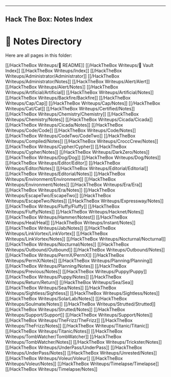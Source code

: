 
---
Hack The Box: Notes Index
---

# 📂 Notes Directory

Here are all pages in this folder:

[[/HackTheBox Writeups/🧭 README]]
[[/HackTheBox Writeups/🏦 Vault Index]]
[[/HackTheBox Writeups/Index]]
[[/HackTheBox Writeups/Administrator/Administrator]]
[[/HackTheBox Writeups/Administrator/Notes]]
[[/HackTheBox Writeups/Alert/Alert]]
[[/HackTheBox Writeups/Alert/Notes]]
[[/HackTheBox Writeups/Artificial/Artificial]]
[[/HackTheBox Writeups/Artificial/Notes]]
[[/HackTheBox Writeups/Backfire/Backfire]]
[[/HackTheBox Writeups/Cap/Cap]]
[[/HackTheBox Writeups/Cap/Notes]]
[[/HackTheBox Writeups/Cat/Cat]]
[[/HackTheBox Writeups/Certified/Notes]]
[[/HackTheBox Writeups/Chemistry/Chemistry]]
[[/HackTheBox Writeups/Chemistry/Notes]]
[[/HackTheBox Writeups/Cicada/Cicada]]
[[/HackTheBox Writeups/Cicada/Notes]]
[[/HackTheBox Writeups/Code/Code]]
[[/HackTheBox Writeups/Code/Notes]]
[[/HackTheBox Writeups/CodeTwo/CodeTwo]]
[[/HackTheBox Writeups/Compiled/Notes]]
[[/HackTheBox Writeups/CroccCrew/Notes]]
[[/HackTheBox Writeups/Cypher/Cypher]]
[[/HackTheBox Writeups/Cypher/Notes]]
[[/HackTheBox Writeups/DarkZero/Notes]]
[[/HackTheBox Writeups/Dog/Dog]]
[[/HackTheBox Writeups/Dog/Notes]]
[[/HackTheBox Writeups/Editor/Editor]]
[[/HackTheBox Writeups/Editor/Notes]]
[[/HackTheBox Writeups/Editorial/Editorial]]
[[/HackTheBox Writeups/Editorial/Notes]]
[[/HackTheBox Writeups/Environment/Environment]]
[[/HackTheBox Writeups/Environment/Notes]]
[[/HackTheBox Writeups/Era/Era]]
[[/HackTheBox Writeups/Era/Notes]]
[[/HackTheBox Writeups/EscapeTwo/EscapeTwo]]
[[/HackTheBox Writeups/EscapeTwo/Notes]]
[[/HackTheBox Writeups/Expressway/Notes]]
[[/HackTheBox Writeups/Fluffy/Fluffy]]
[[/HackTheBox Writeups/Fluffy/Notes]]
[[/HackTheBox Writeups/Hacknet/Notes]]
[[/HackTheBox Writeups/Hammer/Notest]]
[[/HackTheBox Writeups/Heal/Heal]]
[[/HackTheBox Writeups/Instant/Notes]]
[[/HackTheBox Writeups/Jab/Notes]]
[[/HackTheBox Writeups/LinkVortex/LinkVortex]]
[[/HackTheBox Writeups/LinkVortex/Notes]]
[[/HackTheBox Writeups/Nocturnal/Nocturnal]]
[[/HackTheBox Writeups/Nocturnal/Notes]]
[[/HackTheBox Writeups/Outbound/Outbound]]
[[/HackTheBox Writeups/Outbound/Notes]]
[[/HackTheBox Writeups/PermX/PermX]]
[[/HackTheBox Writeups/PermX/Notes]]
[[/HackTheBox Writeups/Planning/Planning]]
[[/HackTheBox Writeups/Planning/Notes]]
[[/HackTheBox Writeups/Previous/Notes]]
[[/HackTheBox Writeups/Puppy/Puppy]]
[[/HackTheBox Writeups/Puppy/Notes]]
[[/HackTheBox Writeups/Return/Return]]
[[/HackTheBox Writeups/Sea/Sea]]
[[/HackTheBox Writeups/Sea/Notes]]
[[/HackTheBox Writeups/Sightless/Sightless]]
[[/HackTheBox Writeups/Sightless/Notes]]
[[/HackTheBox Writeups/SolarLab/Notes]]
[[/HackTheBox Writeups/Soulmate/Notes]]
[[/HackTheBox Writeups/Strutted/Strutted]]
[[/HackTheBox Writeups/Strutted/Notes]]
[[/HackTheBox Writeups/Support/Support]]
[[/HackTheBox Writeups/Support/Notes]]
[[/HackTheBox Writeups/TheFrizz/TheFrizz]]
[[/HackTheBox Writeups/TheFrizz/Notes]]
[[/HackTheBox Writeups/Titanic/Titanic]]
[[/HackTheBox Writeups/Titanic/Notes]]
[[/HackTheBox Writeups/TombWatcher/TombWatcher]]
[[/HackTheBox Writeups/TombWatcher/Notes]]
[[/HackTheBox Writeups/Trickster/Notes]]
[[/HackTheBox Writeups/UnderPass/UnderPass]]
[[/HackTheBox Writeups/UnderPass/Notes]]
[[/HackTheBox Writeups/Unrested/Notes]]
[[/HackTheBox Writeups/Voleur/Voleur]]
[[/HackTheBox Writeups/Voleur/Notes]]
[[/HackTheBox Writeups/Timelapse/Timelapse]]
[[/HackTheBox Writeups/Timelapse/Notes]]


